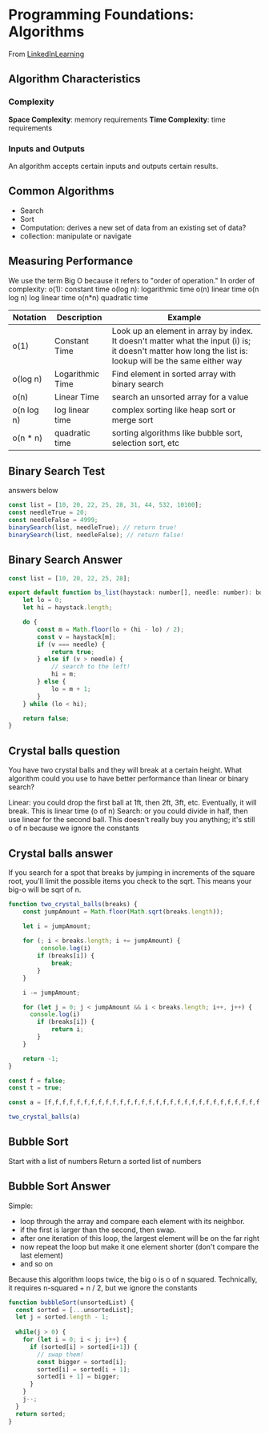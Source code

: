 # Programming Foundations: Algorithms
From [LinkedInLearning](https://www.linkedin.com/learning/programming-foundations-algorithms/)

## Algorithm Characteristics

### Complexity
**Space Complexity**: memory requirements
**Time Complexity**: time requirements

### Inputs and Outputs
An algorithm accepts certain inputs and outputs certain results.

## Common Algorithms
- Search
- Sort
- Computation: derives a new set of data from an existing set of data?
- collection: manipulate or navigate

## Measuring Performance
We use the term Big O because it refers to "order of operation." In order of complexity:
o(1): constant time
o(log n): logarithmic time
o(n) linear time
o(n log n) log linear time
o(n*n) quadratic time



| Notation | Description | Example | 
| -------- | ----------- | ------- |
| o(1) | Constant Time | Look up an element in array by index. It doesn't matter what the input (i) is; it doesn't matter how long the list is: lookup will be the same either way |
| o(log n) | Logarithmic Time | Find element in sorted array with binary search |
| o(n) | Linear Time | search an unsorted array for a value | 
| o(n log n) | log linear time | complex sorting like heap sort or merge sort |
| o(n * n) | quadratic time | sorting algorithms like bubble sort, selection sort, etc |

## Binary Search Test 
answers below
```js
const list = [10, 20, 22, 25, 28, 31, 44, 532, 10100];
const needleTrue = 20;
const needleFalse = 4999;
binarySearch(list, needleTrue); // return true!
binarySearch(list, needleFalse); // return false!
```

## Binary Search Answer
```js
const list = [10, 20, 22, 25, 28];

export default function bs_list(haystack: number[], needle: number): boolean {
    let lo = 0;
    let hi = haystack.length;

    do {
        const m = Math.floor(lo + (hi - lo) / 2);
        const v = haystack[m];
        if (v === needle) {
            return true;
        } else if (v > needle) {
            // search to the left!
            hi = m;
        } else {
            lo = m + 1;
        }
    } while (lo < hi);

    return false;
}
```

## Crystal balls question
You have two crystal balls and they will break at a certain height. What algorithm could you use to have better performance than linear or binary search? 

Linear: you could drop the first ball at 1ft, then 2ft, 3ft, etc. Eventually, it will break. This is linear time (o of n)
Search: or you could divide in half, then use linear for the second ball. This doesn't really buy you anything; it's still o of n because we ignore the constants

## Crystal balls answer
If you search for a spot that breaks by jumping in increments of the square root, you'll limit the possible items you check to the sqrt. This means your big-o will be sqrt of n. 
```js
function two_crystal_balls(breaks) {
    const jumpAmount = Math.floor(Math.sqrt(breaks.length));

    let i = jumpAmount;
    
    for (; i < breaks.length; i += jumpAmount) {
         console.log(i)
        if (breaks[i]) {
            break;
        }
    }

    i -= jumpAmount;

    for (let j = 0; j < jumpAmount && i < breaks.length; i++, j++) {
      console.log(i)
        if (breaks[i]) {
            return i;
        }
    }

    return -1;
}

const f = false;
const t = true;

const a = [f,f,f,f,f,f,f,f,f,f,f,f,f,f,f,f,f,f,f,f,f,f,f,f,f,f,f,f,f,f,t,t,t,t,t,t,t,t]

two_crystal_balls(a)
```
## Bubble Sort
Start with a list of numbers
Return a sorted list of numbers

## Bubble Sort Answer
Simple: 
- loop through the array and compare each element with its neighbor.
- if the first is larger than the second, then swap.
- after one iteration of this loop, the largest element will be on the far right
- now repeat the loop but make it one element shorter (don't compare the last element)
- and so on

Because this algorithm loops twice, the big o is o of n squared.
Technically, it requires n-squared + n / 2, but we ignore the constants

```js
function bubbleSort(unsortedList) {
  const sorted = [...unsortedList];
  let j = sorted.length - 1;
 
  while(j > 0) {
    for (let i = 0; i < j; i++) {
      if (sorted[i] > sorted[i+1]) {
        // swap them!
        const bigger = sorted[i];
        sorted[i] = sorted[i + 1];
        sorted[i + 1] = bigger;
      }
    }
    j--;
  }
  return sorted;
}
```

